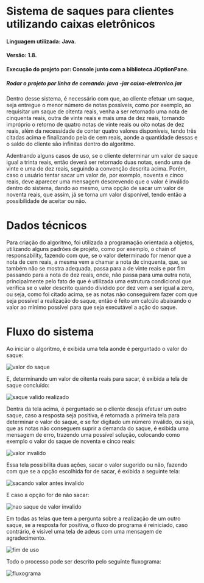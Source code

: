 # Sistema de saques para clientes utilizando caixas eletrônicos

#### Linguagem utilizada: Java.
#### Versão: 1.8.
#### Execução do projeto por: Console junto com a biblioteca JOptionPane.

##### Rodar o projeto por linha de comando: java -jar caixa-eletronico.jar

Dentro desse sistema, é necessário com que, ao cliente efetuar um saque, seja entregue o menor número de notas 
possíveis, como por exemplo, ao requisitar um saque de oitenta reais, venha a ser retornado uma nota de cinquenta reais, 
outra de vinte reais e mais uma de dez reais, tornando impróprio o retorno de quatro notas de vinte reais ou oito notas de 
dez reais, além da necessidade de conter quatro valores disponíveis, tendo três citadas acima e finalizando pela de 
cem reais, aonde a quantidade dessas e o saldo do cliente são infinitas dentro do algoritmo.

Adentrando alguns casos de uso, se o cliente determinar um valor de saque igual a trinta reais, então deverá ser
retornado duas notas, sendo uma de vinte e uma de dez reais, seguindo a convenção descrita acima. Porém, caso o 
usuário tentar sacar um valor de, por exemplo, noventa e cinco reais, deve aparecer uma mensagem descrevendo
que o valor é inválido dentro do sistema, dando ao mesmo, uma opção de sacar um valor de noventa reais, que assim, 
já se torna um valor disponível, tendo então a possibilidade de aceitar ou não.

# Dados técnicos

Para criação do algoritmo, foi utilizada a programação orientada a objetos, utilizando alguns padrões de projeto, como
por exemplo, o chain of responsability, fazendo com que, se o valor determinado for menor que a nota de cem reais,
a mesma vem a chamar a nota de cinquenta, que, se também não se mostra adequada, passa para a de vinte reais e por 
fim passando para a nota de dez reais, onde, não passa para uma outra nota, principalmente pelo fato de que é utilizada 
uma estrutura condicional que verifica se o valor descrito quando dividido por dez vem a ser igual a zero, ou seja, como 
foi citado acima, se as notas não conseguirem fazer com que seja possível a realização do saque, então é feito um calcúlo
abaixando o valor ao mínimo possível para que seja executável a ação do saque.

# Fluxo do sistema

Ao iniciar o algoritmo, é exibida uma tela aonde é perguntado o valor do saque:

![valor do saque](https://user-images.githubusercontent.com/29824791/41757406-46f0f916-75b8-11e8-8e67-e9d363f6707b.png)

E, determinando um valor de oitenta reais para sacar, é exibida a tela de saque concluído:

![saque valido realizado](https://user-images.githubusercontent.com/29824791/41757405-46cbce2a-75b8-11e8-99ed-920864d47904.png)

Dentra da tela acima, é perguntado se o cliente deseja efetuar um outro saque, caso a resposta seja positiva, é retornada a primeira tela para determinar o valor do saque, e se for digitado um número inválido, ou seja, que as notas não conseguem suprir a demanda do saque, é exibida uma mensagem de erro, trazendo uma possível solução, colocando como exemplo o valor do saque de noventa e cinco reais:

![valor invalido](https://user-images.githubusercontent.com/29824791/41757407-471978f0-75b8-11e8-81be-abc2bb9e7b5c.png)

Essa tela possibilita duas ações, sacar o valor sugerido ou não, fazendo com que se a opção escolhida for de sacar, é exibida a seguinte tela:

![sacando valor antes invalido](https://user-images.githubusercontent.com/29824791/41757403-46a45a7a-75b8-11e8-8b28-9abd9041723b.png)

E caso a opção for de não sacar:

![nao saque de valor invalido](https://user-images.githubusercontent.com/29824791/41757402-467f86dc-75b8-11e8-811a-24e01212734a.png)

Em todas as telas que tem a pergunta sobre a realização de um outro saque, se a resposta for positiva, o fluxo do programa é reiniciado, caso contrário, é visível uma tela de adeus com uma mensagem de agradecimento.

![fim de uso](https://user-images.githubusercontent.com/29824791/41757401-465273ae-75b8-11e8-9509-8958a1fd9a78.png)

Todo o processo pode ser descrito pelo seguinte fluxograma:

![fluxograma](https://user-images.githubusercontent.com/29824791/41758028-303542a0-75bc-11e8-8240-a2f311ee2b72.png)

